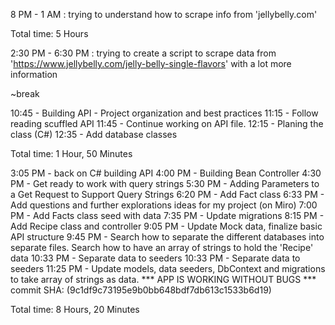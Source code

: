 <!-- NOV 29, 2023 -->
8 PM - 1 AM : trying to understand how to scrape info from 'jellybelly.com'

Total time: 5 Hours

<!-- NOV 30, 2023 --> 
2:30 PM - 6:30 PM : trying to create a script to scrape data from 'https://www.jellybelly.com/jelly-belly-single-flavors' with a lot more information

~break

10:45 - Building API - Project organization and best practices
11:15 - Follow reading scuffled API
11:45 - Continue working on API file.
12:15 - Planing the class (C#)
12:35 - Add database classes

Total time: 1 Hour, 50 Minutes

<!-- Dec 1, 2023 --> 
3:05 PM - back on C# building API
4:00 PM - Building Bean Controller
4:30 PM - Get ready to work with query strings
5:30 PM - Adding Parameters to a Get Request to Support Query Strings
6:20 PM - Add Fact class
6:33 PM - Add questions and further explorations ideas for my project (on Miro)
7:00 PM - Add Facts class seed with data
7:35 PM - Update migrations
8:15 PM - Add Recipe class and controller
9:05 PM - Update Mock data, finalize basic API structure
9:45 PM - Search how to separate the different databases into separate files. Search how to have an array of strings to hold the 'Recipe' data
10:33 PM - Separate data to seeders
10:33 PM - Separate data to seeders
11:25 PM - Update models, data seeders, DbContext and migrations to take array of strings as data.
*** APP IS WORKING WITHOUT BUGS ***
commit SHA: (9c1df9c73195e9b0bb648bdf7db613c1533b6d19)

Total time: 8 Hours, 20 Minutes